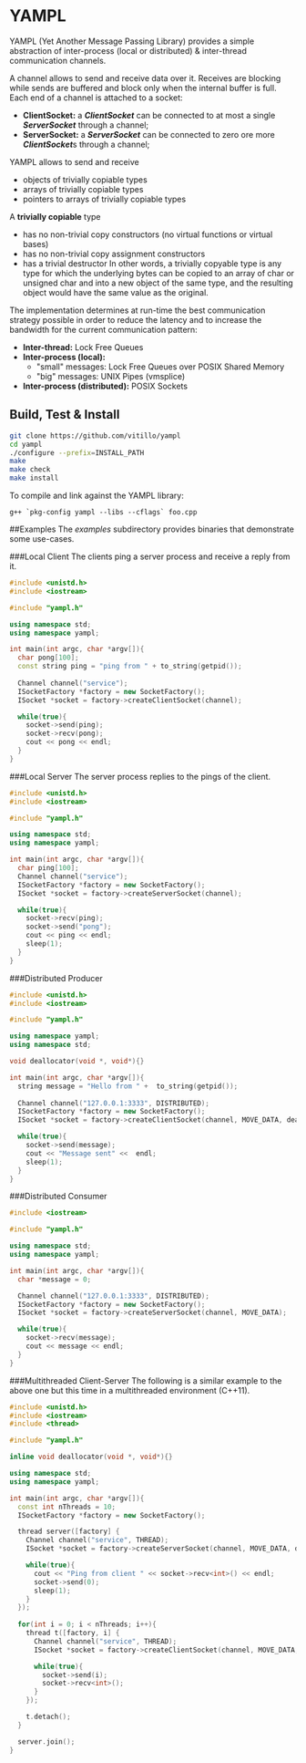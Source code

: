 # YAMPL

YAMPL (Yet Another Message Passing Library) provides a simple abstraction of inter-process (local or distributed) & inter-thread communication channels.

A channel allows to send and receive data over it. Receives are blocking while sends are buffered and block only when the internal buffer is full. Each end of a channel is attached to a socket:
* **ClientSocket:**  a ***ClientSocket*** can be connected to at most a single ***ServerSocket*** through a channel;
* **ServerSocket:** a ***ServerSocket*** can be connected to zero ore more ***ClientSocket***s through a channel;

YAMPL allows to send and receive 
* objects of trivially copiable types
* arrays of trivially copiable types
* pointers to arrays of trivially copiable types

A **trivially copiable** type
* has no non-trivial copy constructors (no virtual functions or virtual bases)
* has no non-trivial copy assignment constructors
* has a trivial destructor
In other words, a trivially copyable type is any type for which the underlying bytes can be copied to an array of char or unsigned char and into a new object of the same type, and the resulting object would have the same value as the original.

The implementation determines at run-time the best communication strategy possible in order to reduce the latency and to increase the bandwidth for the current communication pattern:
* **Inter-thread:** Lock Free Queues
* **Inter-process (local):**
    * "small" messages: Lock Free Queues over POSIX Shared Memory 
    * "big" messages: UNIX Pipes (vmsplice)
* **Inter-process (distributed):** POSIX Sockets 

## Build, Test & Install
``` bash
git clone https://github.com/vitillo/yampl
cd yampl
./configure --prefix=INSTALL_PATH
make
make check
make install
```
To compile and link against the YAMPL library:
```
g++ `pkg-config yampl --libs --cflags` foo.cpp
```

##Examples
The *examples* subdirectory provides binaries that demonstrate some use-cases.

###Local Client
The clients ping a server process and receive a reply from it.

``` c++
#include <unistd.h>
#include <iostream>

#include "yampl.h"

using namespace std;
using namespace yampl;

int main(int argc, char *argv[]){
  char pong[100];
  const string ping = "ping from " + to_string(getpid());
  
  Channel channel("service");
  ISocketFactory *factory = new SocketFactory();
  ISocket *socket = factory->createClientSocket(channel);

  while(true){
    socket->send(ping);
    socket->recv(pong);
    cout << pong << endl;
  }
}
```

###Local Server
The server process replies to the pings of the client.

```c++
#include <unistd.h>
#include <iostream>

#include "yampl.h"

using namespace std;
using namespace yampl;

int main(int argc, char *argv[]){
  char ping[100];
  Channel channel("service");
  ISocketFactory *factory = new SocketFactory();
  ISocket *socket = factory->createServerSocket(channel);

  while(true){
    socket->recv(ping);
    socket->send("pong");
    cout << ping << endl;
    sleep(1);
  }
}
```

###Distributed Producer
```c++
#include <unistd.h>
#include <iostream>

#include "yampl.h"

using namespace yampl;
using namespace std;

void deallocator(void *, void*){}

int main(int argc, char *argv[]){
  string message = "Hello from " +  to_string(getpid());
  
  Channel channel("127.0.0.1:3333", DISTRIBUTED);
  ISocketFactory *factory = new SocketFactory();
  ISocket *socket = factory->createClientSocket(channel, MOVE_DATA, deallocator);

  while(true){
    socket->send(message);
    cout << "Message sent" <<  endl;
    sleep(1);
  }
}
```

###Distributed Consumer
```c++
#include <iostream>

#include "yampl.h"

using namespace std;
using namespace yampl;

int main(int argc, char *argv[]){
  char *message = 0;

  Channel channel("127.0.0.1:3333", DISTRIBUTED);
  ISocketFactory *factory = new SocketFactory();
  ISocket *socket = factory->createServerSocket(channel, MOVE_DATA);

  while(true){
    socket->recv(message);
    cout << message << endl;
  }
}
```

###Multithreaded Client-Server
The following is a similar example to the above one but this time in a multithreaded environment (C++11).


```c++
#include <unistd.h>
#include <iostream>
#include <thread>

#include "yampl.h"

inline void deallocator(void *, void*){}

using namespace std;
using namespace yampl;

int main(int argc, char *argv[]){
  const int nThreads = 10;
  ISocketFactory *factory = new SocketFactory();

  thread server([factory] {
    Channel channel("service", THREAD);
    ISocket *socket = factory->createServerSocket(channel, MOVE_DATA, deallocator);

    while(true){
      cout << "Ping from client " << socket->recv<int>() << endl;
      socket->send(0);
      sleep(1);
    }
  });
  
  for(int i = 0; i < nThreads; i++){
    thread t([factory, i] {
      Channel channel("service", THREAD);
      ISocket *socket = factory->createClientSocket(channel, MOVE_DATA, deallocator);

      while(true){
        socket->send(i);
        socket->recv<int>();
      }
    });

    t.detach();
  }

  server.join();
}
```
